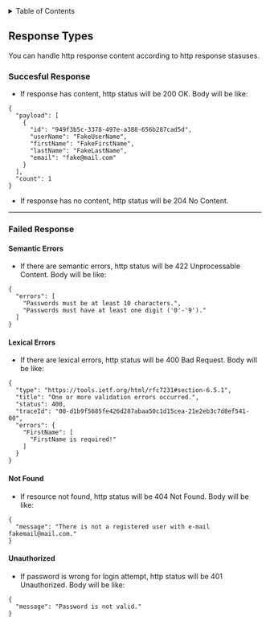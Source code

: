 ﻿<!-- TABLE OF CONTENTS -->
<details>
  <summary>Table of Contents</summary>
  <ol>
    <li>
      <a href="#response-types">Response Types</a>
      <ul>
        <li><a href="#succesful-response">Succesful Response</a></li>
        <li>
            <a href="#failed-response">Failed Response</a>
               <ul>
                    <li><a href="#semantic-errors">Semantic Errors</a></li>
                    <li><a href="#lexical-errors">Lexical Errors</a></li>
                    <li><a href="#not-found">Not Found</a></li>
               </ul>
        </li>
      </ul>
    </li>
  </ol>
</details>

<!-- ABOUT THE PROJECT -->
## Response Types
You can handle http response content according to http response stasuses.

### <a>Succesful Response</a>
- If response has content, http status will be 200 OK. Body will be like:
````
{
  "payload": [
    {
      "id": "949f3b5c-3378-497e-a388-656b287cad5d",
      "userName": "FakeUserName",
      "firstName": "FakeFirstName",
      "lastName": "FakeLastName",
      "email": "fake@mail.com"
    }
  ],
  "count": 1
}
````

- If response has no content, http status will be 204 No Content.
<hr>

### Failed Response

#### Semantic Errors
- If there are semantic errors, http status will be 422 Unprocessable Content. Body will be like:
````
{
  "errors": [
    "Passwords must be at least 10 characters.",
    "Passwords must have at least one digit ('0'-'9')."
  ]
}
````

#### Lexical Errors
- If there are lexical errors, http status will be 400 Bad Request. Body will be like:
````
{
  "type": "https://tools.ietf.org/html/rfc7231#section-6.5.1",
  "title": "One or more validation errors occurred.",
  "status": 400,
  "traceId": "00-d1b9f5685fe426d287abaa50c1d15cea-21e2eb3c7d8ef541-00",
  "errors": {
    "FirstName": [
      "FirstName is required!"
    ]
  }
}
````

#### Not Found
- If resource not found, http status will be 404 Not Found. Body will be like:
````
{
  "message": "There is not a registered user with e-mail fakemail@mail.com."
}
````

#### Unauthorized
- If password is wrong for login attempt, http status will be 401 Unauthorized. Body will be like:
````
{
  "message": "Password is not valid."
}
````
